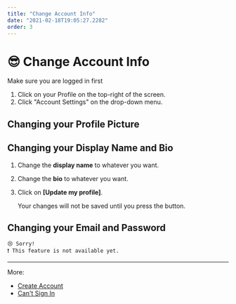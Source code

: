 ```yaml
---
title: "Change Account Info"
date: "2021-02-18T19:05:27.2282"
order: 3
---
```


# 😎 Change Account Info

Make sure you are logged in first

1. Click on your Profile on the top-right of the screen.
2. Click "Account Settings" on the drop-down menu.

## Changing your Profile Picture

## Changing your Display Name and Bio

1. Change the **display name** to whatever you want.
2. Change the **bio** to whatever you want.
3. Click on **[Update my profile]**.

   Your changes will not be saved until you press the button.

## Changing your Email and Password

```
😢 Sorry!
❗ This feature is not available yet.
```

---

More:

- [Create Account](/manual/CreateAccount)
- [Can't Sign In](/manual/CantSignIn)

